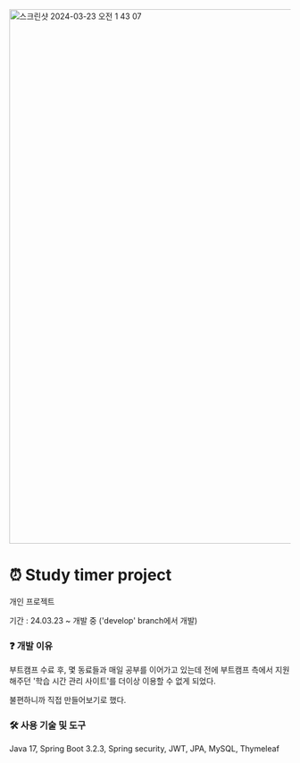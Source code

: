 <img width="956" alt="스크린샷 2024-03-23 오전 1 43 07" src="https://github.com/Gift-For-You-Project/gift-for-you-BE/assets/151743721/371da401-c895-4aa7-86a2-214d42f4ef71">

# ⏰ Study timer project
개인 프로젝트

기간 : 24.03.23 ~ 개발 중 ('develop' branch에서 개발)

### ❓ 개발 이유
부트캠프 수료 후, 몇 동료들과 매일 공부를 이어가고 있는데
전에 부트캠프 측에서 지원해주던 '학습 시간 관리 사이트'를 더이상 이용할 수 없게 되었다.

불편하니까 직접 만들어보기로 했다.

### 🛠️ 사용 기술 및 도구
Java 17, Spring Boot 3.2.3, Spring security, JWT, JPA, MySQL, Thymeleaf

